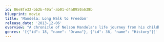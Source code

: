 ```yaml
---
id: 86e8fe32-bb2b-40af-ab01-d4a8950a638b
blueprint: movie
title: 'Mandela: Long Walk to Freedom'
release_date: '2013-12-06'
overview: "A chronicle of Nelson Mandela's life journey from his childhood in a rural village through to his inauguration as the first democratically elected president of South Africa."
genres: '[{"id": 18, "name": "Drama"}, {"id": 36, "name": "History"}]'
---
```

